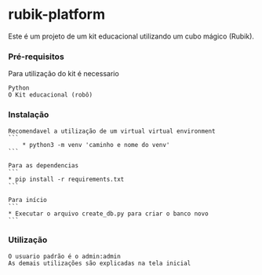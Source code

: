 # rubik-platform

Este é um projeto de um kit educacional utilizando um cubo mágico (Rubik).

### Pré-requisitos

Para utilização do kit é necessario

```
Python
O Kit educacional (robô)
```

### Instalação

    Recomendavel a utilização de um virtual virtual environment
    ```
        * python3 -m venv 'caminho e nome do venv'
    ```

    Para as dependencias
    ```
    * pip install -r requirements.txt
    ```

    Para início
    ```
    * Executar o arquivo create_db.py para criar o banco novo
    ```

### Utilização

    O usuario padrão é o admin:admin
    As demais utilizações são explicadas na tela inicial